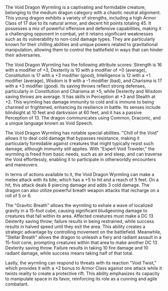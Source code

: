 The Void Dragon Wyrmling is a captivating and formidable creature, belonging to the medium dragon category with a chaotic neutral alignment. This young dragon exhibits a variety of strengths, including a high Armor Class of 17 due to its natural armor, and decent hit points totaling 45. It possesses a mix of powerful offensive and defensive capabilities, making it a challenging opponent in combat, yet it retains significant weaknesses such as its vulnerability to non-cold damage types. They are particularly known for their chilling abilities and unique powers related to gravitational manipulation, allowing them to control the battlefield in ways that can hinder their adversaries. 

The Void Dragon Wyrmling has the following attribute scores: Strength is 16 with a modifier of +3, Dexterity is 10 with a modifier of +0 (average), Constitution is 17 with a +3 modifier (good), Intelligence is 12 with a +1 modifier (average), Wisdom is 9 with a -1 modifier (bad), and Charisma is 17 with a +3 modifier (good). Its saving throws reflect strong defenses, particularly in Constitution and Charisma at +5, while Dexterity and Wisdom saving throws are average. It has skills in Perception at +3 and Stealth at +2. This wyrmling has damage immunity to cold and is immune to being charmed or frightened, enhancing its resilience in battle. Its senses include blindsight at 10 feet and darkvision at 60 feet, and it has a passive Perception of 13. The dragon communicates using Common, Draconic, and a unique language known as Void Speech.

The Void Dragon Wyrmling has notable special abilities. "Chill of the Void" allows it to deal cold damage that bypasses resistance, making it particularly formidable against creatures that might typically resist such damage, although immunity still applies. With "Expert Void Traveler," the wyrmling is freed from basic needs, such as air and sleep, and can traverse the Void effortlessly, enabling it to participate in otherworldly encounters and maneuvers. 

In terms of actions available to it, the Void Dragon Wyrmling can make a melee attack with its bite, which has a +5 to hit and a reach of 5 feet. On a hit, this attack deals 8 piercing damage and adds 3 cold damage. The dragon can also utilize powerful breath weapon attacks that recharge on a roll of 5 or 6. 

The "Gravitic Breath" allows the wyrmling to exhale a wave of localized gravity in a 15-foot cube, causing significant bludgeoning damage to creatures that fall within its area. Affected creatures must make a DC 13 Dexterity saving throw; failure results in being restrained, while success results in halved speed until they exit the area. This ability creates a strategic advantage by controlling movement on the battlefield. Meanwhile, "Stellar Breath" allows the dragon to unleash a fiery and radiant assault in a 15-foot cone, prompting creatures within that area to make another DC 13 Dexterity saving throw. Failure results in taking 10 fire damage and 10 radiant damage, while success means taking half of that total.

Lastly, the wyrmling can respond to threats with its reaction "Void Twist," which provides it with a +2 bonus to Armor Class against one attack while it twists reality to create a protective rift. This ability emphasizes its capacity to manipulate space in its favor, reinforcing its role as a cunning and agile combatant.